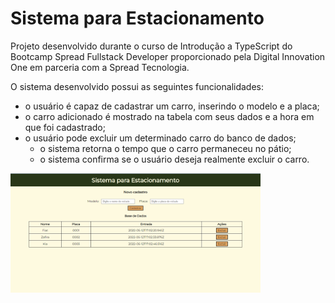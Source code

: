 # Sistema para Estacionamento 

Projeto desenvolvido durante o curso de Introdução a TypeScript do Bootcamp Spread Fullstack Developer proporcionado pela Digital Innovation One em parceria com a Spread Tecnologia. 

O sistema desenvolvido possui as seguintes funcionalidades:
 - o usuário é capaz de cadastrar um carro, inserindo o modelo e a placa;
 - o carro adicionado é mostrado na tabela com seus dados e a hora em que foi cadastrado;
 - o usuário pode excluir um determinado carro do banco de dados;
    - o sistema retorna o tempo que o carro permaneceu no pátio;
    - o sistema confirma se o usuário deseja realmente excluir o carro. 

<img src='./print-projeto.png' width='400'>